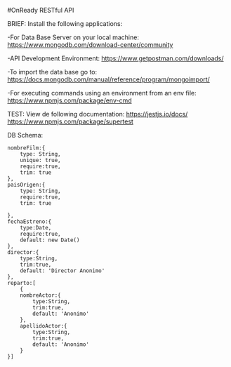 #OnReady RESTful API



BRIEF:
Install the following applications:

-For Data Base Server on your local machine:
https://www.mongodb.com/download-center/community

-API Development Environment:
https://www.getpostman.com/downloads/    

-To import the data base go to:
https://docs.mongodb.com/manual/reference/program/mongoimport/

-For executing commands using an environment from an env file:
https://www.npmjs.com/package/env-cmd

TEST:
View de following documentation:
https://jestjs.io/docs/
https://www.npmjs.com/package/supertest


DB Schema:

    nombreFilm:{
        type: String,
        unique: true,
        require:true,
        trim: true
    },
    paisOrigen:{
        type: String,
        require:true,
        trim: true

    },
    fechaEstreno:{
        type:Date,
        require:true,
        default: new Date()
    },
    director:{
        type:String,
        trim:true,
        default: 'Director Anonimo'
    },
    reparto:[
        {
        nombreActor:{
            type:String,
            trim:true,
            default: 'Anonimo'
        },
        apellidoActor:{
            type:String,
            trim:true,
            default: 'Anonimo'
        }
    }]












